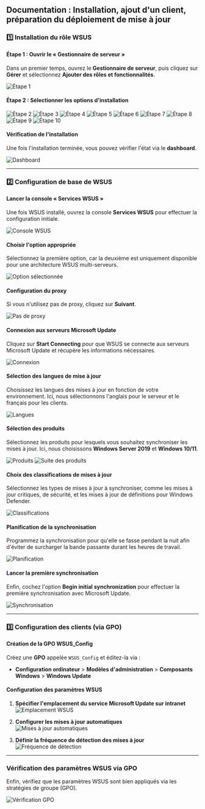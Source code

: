 ## Documentation : Installation, ajout d'un client, préparation du déploiement de mise à jour

### 1️⃣ Installation du rôle WSUS

#### Étape 1 : Ouvrir le « Gestionnaire de serveur »

Dans un premier temps, ouvrez le **Gestionnaire de serveur**, puis cliquez sur **Gérer** et sélectionnez **Ajouter des rôles et fonctionnalités**.

![Étape 1](/WSUS/src/img/installation-wsus-windows-server-2022-01.png)

#### Étape 2 : Sélectionner les options d'installation

![Étape 2](/WSUS/src/img/installation-wsus-windows-server-2022-02.png)
![Étape 3](/WSUS/src/img/installation-wsus-windows-server-2022-03.png)
![Étape 4](/WSUS/src/img/installation-wsus-windows-server-2022-04.png)
![Étape 5](/WSUS/src/img/installation-wsus-windows-server-2022-05.png)
![Étape 6](/WSUS/src/img/installation-wsus-windows-server-2022-06.png)
![Étape 7](/WSUS/src/img/installation-wsus-windows-server-2022-07.png)
![Étape 8](/WSUS/src/img/installation-wsus-windows-server-2022-08.png)
![Étape 9](/WSUS/src/img/installation-wsus-windows-server-2022-09.png)
![Étape 10](/WSUS/src/img/installation-wsus-windows-server-2022-10.png)

#### Vérification de l'installation

Une fois l'installation terminée, vous pouvez vérifier l'état via le **dashboard**.

![Dashboard](/WSUS/src/img/Capture%20d'écran%202025-02-03%20104632.png)

---

### 2️⃣ Configuration de base de WSUS

#### Lancer la console « Services WSUS »

Une fois WSUS installé, ouvrez la console **Services WSUS** pour effectuer la configuration initiale.

![Console WSUS](/WSUS/src/img/installation-wsus-windows-server-2022-19.png)

#### Choisir l'option appropriée

Sélectionnez la première option, car la deuxième est uniquement disponible pour une architecture WSUS multi-serveurs.

![Option sélectionnée](/WSUS/src/img/installation-wsus-windows-server-2022-21.png)

#### Configuration du proxy

Si vous n'utilisez pas de proxy, cliquez sur **Suivant**.

![Pas de proxy](/WSUS/src/img/installation-wsus-windows-server-2022-22.png)

#### Connexion aux serveurs Microsoft Update

Cliquez sur **Start Connecting** pour que WSUS se connecte aux serveurs Microsoft Update et récupère les informations nécessaires.

![Connexion](/WSUS/src/img/installation-wsus-windows-server-2022-23.png)

#### Sélection des langues de mise à jour

Choisissez les langues des mises à jour en fonction de votre environnement. Ici, nous sélectionnons l'anglais pour le serveur et le français pour les clients.

![Langues](/WSUS/src/img/installation-wsus-windows-server-2022-24.png)

#### Sélection des produits

Sélectionnez les produits pour lesquels vous souhaitez synchroniser les mises à jour. Ici, nous choisissons **Windows Server 2019** et **Windows 10/11**.

![Produits](/WSUS/src/img/installation-wsus-windows-server-2022-25.png)
![Suite des produits](/WSUS/src/img/installation-wsus-windows-server-2022-26.png)

#### Choix des classifications de mises à jour

Sélectionnez les types de mises à jour à synchroniser, comme les mises à jour critiques, de sécurité, et les mises à jour de définitions pour Windows Defender.

![Classifications](/WSUS/src/img/installation-wsus-windows-server-2022-27.png)

#### Planification de la synchronisation

Programmez la synchronisation pour qu'elle se fasse pendant la nuit afin d'éviter de surcharger la bande passante durant les heures de travail.

![Planification](/WSUS/src/img/installation-wsus-windows-server-2022-28.png)

#### Lancer la première synchronisation

Enfin, cochez l'option **Begin initial synchronization** pour effectuer la première synchronisation avec Microsoft Update.

![Synchronisation](/WSUS/src/img/installation-wsus-windows-server-2022-29.png)

---

### 3️⃣ Configuration des clients (via GPO)

#### Création de la GPO WSUS_Config

Créez une **GPO** appelée `WSUS_Config` et éditez-la via :

- **Configuration ordinateur** > **Modèles d'administration** > **Composants Windows** > **Windows Update**

#### Configuration des paramètres WSUS

1. **Spécifier l'emplacement du service Microsoft Update sur intranet** <br>
   ![Emplacement WSUS](/WSUS/src/img/Capture%20d'écran%202025-02-03%20120520.png)

2. **Configurer les mises à jour automatiques** <br>
   ![Mises à jour automatiques](/WSUS/src/img/Capture%20d'écran%202025-02-03%20115148.png)

3. **Définir la fréquence de détection des mises à jour** <br>
   ![Fréquence de détection](/WSUS/src/img/Capture%20d'écran%202025-02-03%20115515.png)

---

### Vérification des paramètres WSUS via GPO

Enfin, vérifiez que les paramètres WSUS sont bien appliqués via les stratégies de groupe (GPO).

![Vérification GPO](/WSUS/src/img/Capture%20d'écran%202025-02-03%20133122.png)
